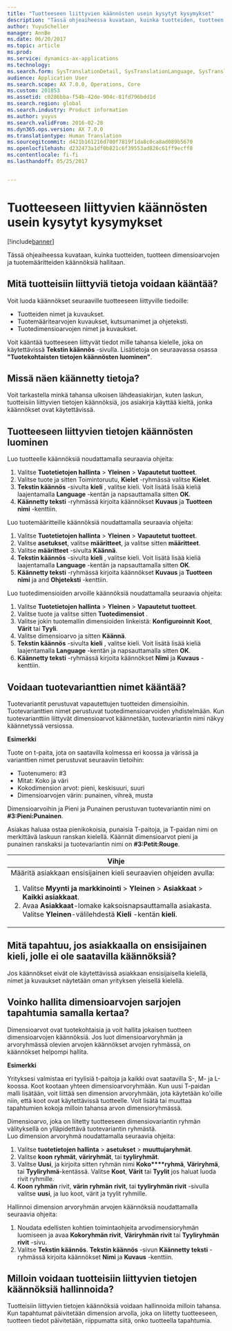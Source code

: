 ```yaml
---
title: "Tuotteeseen liittyvien käännösten usein kysytyt kysymykset"
description: "Tässä ohjeaiheessa kuvataan, kuinka tuotteiden, tuotteen dimensioarvojen ja tuotemääritteiden käännöksiä hallitaan."
author: YuyuScheller
manager: AnnBe
ms.date: 06/20/2017
ms.topic: article
ms.prod: 
ms.service: dynamics-ax-applications
ms.technology: 
ms.search.form: SysTranslationDetail, SysTranslationLanguage, SysTranslationList
audience: Application User
ms.search.scope: AX 7.0.0, Operations, Core
ms.custom: 201853
ms.assetid: c0286bba-f54b-42de-904c-81fd796bdd1d
ms.search.region: global
ms.search.industry: Product information
ms.author: yuyus
ms.search.validFrom: 2016-02-28
ms.dyn365.ops.version: AX 7.0.0
ms.translationtype: Human Translation
ms.sourcegitcommit: d421b161216d700f7819f1da8c0ca8ad089b5670
ms.openlocfilehash: d232473a1df0b821c6f39553ad826c61ff9ecff8
ms.contentlocale: fi-fi
ms.lasthandoff: 05/25/2017


---
```


# <a name="product-related-translations-faq"></a>Tuotteeseen liittyvien käännösten usein kysytyt kysymykset

[!include[banner](../includes/banner.md)]


Tässä ohjeaiheessa kuvataan, kuinka tuotteiden, tuotteen dimensioarvojen ja tuotemääritteiden käännöksiä hallitaan. 

<a name="what-product-related-data-can-be-translated"></a>Mitä tuotteisiin liittyviä tietoja voidaan kääntää?
--------------------------------------------

Voit luoda käännökset seuraaville tuotteeseen liittyville tiedoille:
-   Tuotteiden nimet ja kuvaukset.
-   Tuotemääritearvojen kuvaukset, kutsumanimet ja ohjeteksti.
-   Tuotedimensioarvojen nimet ja kuvaukset.

Voit kääntää tuotteeseen liittyvät tiedot mille tahansa kielelle, joka on käytettävissä **Tekstin käännös** -sivulla. Lisätietoja on seuraavassa osassa **"Tuotekohtaisten tietojen käännösten luominen"**.

## <a name="where-can-i-view-the-translated-information"></a>Missä näen käännetty tietoja?
Voit tarkastella minkä tahansa ulkoisen lähdeasiakirjan, kuten laskun, tuotteisiin liittyvien tietojen käännöksiä, jos asiakirja käyttää kieltä, jonka käännökset ovat käytettävissä.

## <a name="how-do-i-create-translations-for-productrelated-information"></a>Tuotteeseen liittyvien tietojen käännösten luominen
Luo tuotteelle käännöksiä noudattamalla seuraavia ohjeita:
1.  Valitse **Tuotetietojen hallinta** &gt; **Yleinen** &gt; **Vapautetut tuotteet**.
2.  Valitse tuote ja sitten Toimintoruutu, **Kielet** -ryhmässä valitse **Kielet**.
3.  **Tekstin käännös** -sivulta **kieli** , valitse kieli. Voit lisätä lisää kieliä laajentamalla **Language** -kentän ja napsauttamalla sitten **OK**.
4.  **Käännetty teksti** -ryhmässä kirjoita käännökset **Kuvaus** ja **Tuotteen nimi** -kenttiin.

Luo tuotemääritteille käännöksiä noudattamalla seuraavia ohjeita:
1.  Valitse **Tuotetietojen hallinta** &gt; **Yleinen** &gt; **Vapautetut tuotteet**.
2.  Valitse **asetukset**, valitse **määritteet**, ja valitse sitten **määritteet**.
3.  Valitse **määritteet** -sivulta **Käännä**.
4.  **Tekstin käännös** -sivulta **kieli** , valitse kieli. Voit lisätä lisää kieliä laajentamalla **Language** -kentän ja napsauttamalla sitten **OK**.
5.  **Käännetty teksti** -ryhmässä kirjoita käännökset **Kuvaus** ja **Tuotteen nimi** ja and **Ohjeteksti** -kenttiin.

Luo tuotedimensioiden arvoille käännöksiä noudattamalla seuraavia ohjeita:
1.  Valitse **Tuotetietojen hallinta** &gt; **Yleinen** &gt; **Vapautetut tuotteet**.
2.  Valitse tuote ja valitse sitten **Tuotedimensiot** .
3.  Valitse jokin tuotemallin dimensioiden linkeistä: **Konfiguroinnit** **Koot**, **Värit** tai **Tyyli**.
4.  Valitse dimensioarvo ja sitten **Käännä**.
5.  **Tekstin käännös** -sivulta **kieli** , valitse kieli. Voit lisätä lisää kieliä laajentamalla **Language** -kentän ja napsauttamalla sitten **OK**.
6.  **Käännetty teksti** -ryhmässä kirjoita käännökset **Nimi** ja **Kuvaus** -kenttiin.

## <a name="can-the-names-of-product-variants-be-translated"></a>Voidaan tuotevarianttien nimet kääntää?
Tuotevariantit perustuvat vapautettujen tuotteiden dimensioihin. Tuotevarianttien nimet perustuvat tuotedimensioarvoiden yhdistelmään. Kun tuotevarianttiin liittyvät dimensioarvot käännetään, tuotevariantin nimi näkyy käännetyssä versiossa.  

**Esimerkki**  

Tuote on t-paita, jota on saatavilla kolmessa eri koossa ja värissä ja varianttien nimet perustuvat seuraaviin tietoihin:
-   Tuotenumero: \#3
-   Mitat: Koko ja väri
-   Kokodimension arvot: pieni, keskisuuri, suuri
-   Dimensioarvojen värin: punainen, vihreä, musta

Dimensioarvoihin ja Pieni ja Punainen perustuvan tuotevariantin nimi on **\#3:Pieni:Punainen**.  

Asiakas haluaa ostaa pienikokoisia, punaisia T-paitoja, ja T-paidan nimi on merkittävä laskuun ranskan kielellä. Käännät dimensioarvot pieni ja punainen ranskaksi ja tuotevariantin nimi on **\#3:Petit:Rouge**.
<table>
<colgroup>
<col width="100%" />
</colgroup>
<thead>
<tr class="header">
<th><strong>Vihje</strong></th>
</tr>
</thead>
<tbody>
<tr class="odd">
<td>Määritä asiakkaan ensisijainen kieli seuraavien ohjeiden avulla:
<ol>  
<li>Valitse <strong>Myynti ja markkinointi</strong> &gt; <strong>Yleinen</strong> &gt; <strong>Asiakkaat</strong> &gt; <strong>Kaikki</strong>  <strong>asiakkaat</strong>.</li>
<li>Avaa <strong>Asiakkaat</strong>-lomake kaksoisnapsauttamalla asiakasta. Valitse <strong>Yleinen</strong>-välilehdestä <strong>Kieli</strong> -kentän <strong>kieli</strong>.</li>
</ol></td>
</tr>
</tbody>
</table>

## <a name="what-happens-if-a-customer-has-a-preferred-language-for-which-no-translations-are-available"></a>Mitä tapahtuu, jos asiakkaalla on ensisijainen kieli, jolle ei ole saatavilla käännöksiä?
Jos käännökset eivät ole käytettävissä asiakkaan ensisijaisella kielellä, nimet ja kuvaukset näytetään oman yrityksen yleisellä kielellä.

## <a name="can-i-manage-translations-for-a-series-of-dimension-values-at-the-same-time"></a>Voinko hallita dimensioarvojen sarjojen tapahtumia samalla kertaa?
Dimensioarvot ovat tuotekohtaisia ja voit hallita jokaisen tuotteen dimensioarvojen käännöksiä. Jos luot dimensioarvoryhmän ja arvoryhmässä olevien arvojen käännökset arvojen ryhmässä, on käännökset helpompi hallita.   

**Esimerkki**  

Yrityksesi valmistaa eri tyylisiä t-paitoja ja kaikki ovat saatavilla S-, M- ja L-koossa. Koot kootaan yhteen dimensioarvoryhmään. Kun uusi T-paidan malli lisätään, voit liittää sen dimension arvoryhmään, jota käytetään ko'oille niin, että koot ovat käytettävissä tuotteelle. Voit lisätä tai muuttaa tapahtumien kokoja milloin tahansa arvon dimensioryhmässä.  

Dimensioarvo, joka on liitetty tuotteeseen dimensiovariantin ryhmän välityksellä on ylläpidettävä tuotevariantin ryhmästä.   
Luo dimension arvoryhmä noudattamalla seuraavia ohjeita:
1.  Valitse **tuotetietojen hallinta** &gt; **asetukset** &gt; **muuttujaryhmät**.
2.  Valitse **koon** **ryhmät**, **väriryhmät**, tai **tyyliryhmät**.
3.  Valitse **Uusi**, ja kirjoita sitten ryhmän nimi **Koko****ryhmä**, **Väriryhmä**, tai **Tyyliryhmä**-kentässä. Valitse **Koot**, **Värit** tai **Tyylit** jos haluat luoda rivit ryhmille.
4.  **Koon** **ryhmän** rivit, **värin** **ryhmän** **rivit**, tai **tyyliryhmän rivit** -sivulla valitse **uusi**, ja luo koot, värit ja tyylit ryhmille.

Hallinnoi dimension arvoryhmän arvojen käännöksiä noudattamalla seuraavia ohjeita:
1.  Noudata edellisten kohtien toimintaohjeita arvodimensioryhmän luomiseen ja avaa **Kokoryhmän rivit**, **Väriryhmän rivit** tai **Tyyliryhmän rivit** -sivu.
2.  Valitse **Tekstin käännös**. **Tekstin käännös** -sivun **Käännetty teksti** -ryhmässä kirjoita käännökset **Nimi** ja **Kuvaus** -kenttiin.

## <a name="when-can-translations-of-productrelated-information-be-managed"></a>Milloin voidaan tuotteisiin liittyvien tietojen käännöksiä hallinnoida?
Tuotteisiin liittyvien tietojen käännöksiä voidaan hallinnoida milloin tahansa. Kun tapahtumat päivitetään dimension arvolla, joka on liitetty tuotteeseen, tuotteen tiedot päivitetään, riippumatta siitä, onko tuotteella tapahtumia.






